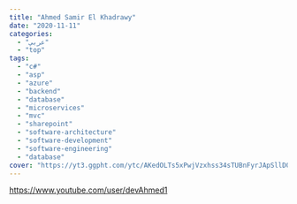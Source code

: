 ```yaml
---
title: "Ahmed Samir El Khadrawy"
date: "2020-11-11"
categories:
  - "عربي"
  - "top"
tags:
  - "c#"
  - "asp"
  - "azure"
  - "backend"
  - "database"
  - "microservices"
  - "mvc"
  - "sharepoint"
  - "software-architecture"
  - "software-development"
  - "software-engineering"
  - "database"
cover: "https://yt3.ggpht.com/ytc/AKedOLTs5xPwjVzxhss34sTUBnFyrJApSllD0pa3oQaOhw=s88-c-k-c0x00ffffff-no-rj"
---
```


https://www.youtube.com/user/devAhmed1
